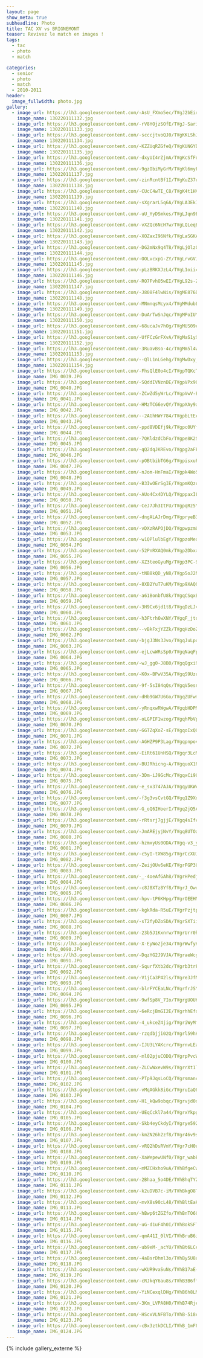 ```yaml
---
layout: page
show_meta: true
subheadline: Photo
title: TAC XV vs BRIGNEMONT
teaser: Revivez le match en images !
tags:
  - tac
  - photo
  - match

categories:
  - senior
  - photo
  - match
  - 2010-2011
header:
  image_fullwidth: photo.jpg
gallery:
  - image_url: https://lh3.googleusercontent.com/-AsU_FXmo5ec/TVgJ2bEirDI/AAAAAAAABsw/3S4Nq3sdShQ2tsperjAVhXQWV7KxSLGKACHM
    image_name: 130220111132.jpg
  - image_url: https://lh3.googleusercontent.com/-rV8YOjzSOfE/TVgJ-SariSI/AAAAAAAABsw/ic3FY4FlFos-h4MrEX2oEsKR7bG0A0W1gCHM
    image_name: 130220111133.jpg
  - image_url: https://lh3.googleusercontent.com/-scccjtvoQJ0/TVgKKLShJfI/AAAAAAAABsw/r5bNbF2Uk4wzAdIEszS-9JhHQVpsh9XtACHM
    image_name: 130220111134.jpg
  - image_url: https://lh3.googleusercontent.com/-KZZUqRZGfeQ/TVgKUNGYDZI/AAAAAAAABsw/jgV0W7qx8Z4s6MjMQAlqZm1T7Qcp6yEZACHM
    image_name: 130220111135.jpg
  - image_url: https://lh3.googleusercontent.com/-dxyUI4rZjmA/TVgKcSfFd9I/AAAAAAAABsw/gGz5ZV7dsvcZwRZm5b-94x7no9WWaRrEgCHM
    image_name: 130220111136.jpg
  - image_url: https://lh3.googleusercontent.com/-9gzObiMyGrM/TVgKl6myFFI/AAAAAAAABsw/pmp_xVTYHXYhOXHJsGIyxF0M2Lrb4QRBQCHM
    image_name: 130220111137.jpg
  - image_url: https://lh3.googleusercontent.com/-zinRcntBf1I/TVgKuZ37uCI/AAAAAAAABsw/F66pbQl72Tcm_ABZ0__4TVciQASRugQwwCHM
    image_name: 130220111138.jpg
  - image_url: https://lh3.googleusercontent.com/-CUcC4wTI_C8/TVgK4t1HVzI/AAAAAAAABsw/LMALp69RZKkqr1YLZl1SrUDshWAaF_wrgCHM
    image_name: 130220111139.jpg
  - image_url: https://lh3.googleusercontent.com/-sXgrarL5q6A/TVgLA3EkI2I/AAAAAAAABsw/fe4si95mVo8vJO6Ge03TGGgbv8sQuC7hACHM
    image_name: 130220111140.jpg
  - image_url: https://lh3.googleusercontent.com/-uU_YyDSmkes/TVgLJqn9EFI/AAAAAAAABsw/VrK2VV2uklUurl7Im33IHdeV7pIH0HcFQCHM
    image_name: 130220111141.jpg
  - image_url: https://lh3.googleusercontent.com/-vXZQc6NcH7w/TVgLQLeqBuI/AAAAAAAABsw/rTK5rFbeSRA04vStEjtE6mQVhwSLtTYWgCHM
    image_name: 130220111142.jpg
  - image_url: https://lh3.googleusercontent.com/-XOZaxI96Nfk/TVgLaSGKAPI/AAAAAAAABsw/TdPlT7zr4SAsxYL0v_uKndV38Ti3cX8tACHM
    image_name: 130220111143.jpg
  - image_url: https://lh3.googleusercontent.com/-DG2mNx9q4T8/TVgLjOlzQXI/AAAAAAAABsw/gAip2Q-gvvYgPEecjDSOAQ2JkULHlRu5ACHM
    image_name: 130220111144.jpg
  - image_url: https://lh3.googleusercontent.com/-OOLvcxpG-ZY/TVgLrvGVJHI/AAAAAAAABsw/Stp1QEtZ_dAOKC7KbRQUIX4GRDnVtvUhQCHM
    image_name: 130220111145.jpg
  - image_url: https://lh3.googleusercontent.com/-pLzBRKXJzL4/TVgL1oiic8I/AAAAAAAABsw/2BbobL7IjLcrPRhy1OeS9UjZ5e8P9siZQCHM
    image_name: 130220111146.jpg
  - image_url: https://lh3.googleusercontent.com/-RO7FvhO5wEI/TVgL92s-ZTI/AAAAAAAABsw/FMc_KPODCRQY9Ahycx7ZzeOBDxWwl9fJACHM
    image_name: 130220111147.jpg
  - image_url: https://lh3.googleusercontent.com/-J808F4lwNis/TVgME876D4I/AAAAAAAABsw/4Rl5y1JMvwAiSS3n6U3zGM0XNouR3tLHwCHM
    image_name: 130220111148.jpg
  - image_url: https://lh3.googleusercontent.com/-MNmnqsMcyx4/TVgMMdubLmI/AAAAAAAABsw/OWtPjxmaYO0i6QRXyYHAroonk89QatYPgCHM
    image_name: 130220111149.jpg
  - image_url: https://lh3.googleusercontent.com/-DuArTwSnJqc/TVgMPoIUYGI/AAAAAAAABsw/UxIhS9uIThEHAGOvETFCrJUZ1fg5U0hQgCHM
    image_name: 130220111150.jpg
  - image_url: https://lh3.googleusercontent.com/-68ucaJv7hOg/TVgMUS09eXI/AAAAAAAABsw/WGazmLZIVcYecTQcxNcja1MqeKQvKZNjQCHM
    image_name: 130220111151.jpg
  - image_url: https://lh3.googleusercontent.com/-UfFCzGrFXvA/TVgMaS1yXjI/AAAAAAAABsw/P3dRsX-X6oozLXKpgPNiWgGWNvkmDEbAgCHM
    image_name: 130220111152.jpg
  - image_url: https://lh3.googleusercontent.com/-3RuavBso-4c/TVgMm5l4w-I/AAAAAAAABsw/tGVnDu3YZZMObUgpNa3scMTPPJvYOTJyQCHM
    image_name: 130220111153.jpg
  - image_url: https://lh3.googleusercontent.com/--QlL1nLGehg/TVgMwDxy__I/AAAAAAAABsw/14YR5Qo9SIYDu6IyAfmGmrTi4ZhznSXywCHM
    image_name: 130220111154.jpg
  - image_url: https://lh3.googleusercontent.com/-FhsQlE0o4cI/TVgpTQKcTOI/AAAAAAAABtU/5m50OpjurVgJg-Tu_TSOEH2UfDa9XpaBACHM
    image_name: IMG_0039.JPG
  - image_url: https://lh3.googleusercontent.com/-SQddIVNznDE/TVgpVPx9QLI/AAAAAAAABtY/EGw5f8fYTAcAqHy4Yc2f_aZI7URLTnvcACHM
    image_name: IMG_0040.JPG
  - image_url: https://lh3.googleusercontent.com/-ZCwZd5yWrLc/TVgpVwV-EHI/AAAAAAAABtc/bJQhkyvY8AoO_UNp2SFk68vcj4yrUNCIgCHM
    image_name: IMG_0041.JPG
  - image_url: https://lh3.googleusercontent.com/-HMzTCG6evQY/TVgpXAy9aHI/AAAAAAAABtg/ctW6kdoeR9YbfZ-TibHBXAEr-cGyVi9RgCHM
    image_name: IMG_0042.JPG
  - image_url: https://lh3.googleusercontent.com/--2AGhHWr784/TVgpbLtEcfI/AAAAAAAABtk/ujptdcKAeOgOWmxDrPzgRGnlWh7-eDfmwCHM
    image_name: IMG_0043.JPG
  - image_url: https://lh3.googleusercontent.com/-ppd8VDEfj9k/TVgpc0UYfnI/AAAAAAAABto/zcXt1y3y53g9vwF_bt58h8GBr4ZruK7ZgCHM
    image_name: IMG_0044.JPG
  - image_url: https://lh3.googleusercontent.com/-7QKldzdCbFo/TVgpe8K2SzI/AAAAAAAABts/BngVRVVrbg8BIBmjLmmMlLoA7q-sKIYiACHM
    image_name: IMG_0045.JPG
  - image_url: https://lh3.googleusercontent.com/-qQ2dqJKREvo/TVgpg2aFEnI/AAAAAAAABtw/XcUD62-T1HsADWjB9i7R6yGskgdqviPUACHM
    image_name: IMG_0046.JPG
  - image_url: https://lh3.googleusercontent.com/-pOBtbibTG6g/TVgpisxuPcI/AAAAAAAABt0/T4omSCC0tf0Ua8zHdCP3be5LEvGhUZHtQCHM
    image_name: IMG_0047.JPG
  - image_url: https://lh3.googleusercontent.com/-nJom-HnFmaI/TVgpk4WoSdI/AAAAAAAABt4/0lsmNqpgcfI3LYJ8Hf2XSu679OLHK0OuACHM
    image_name: IMG_0048.JPG
  - image_url: https://lh3.googleusercontent.com/-B3IwOErSgIE/TVgpmKQzuHI/AAAAAAAABt8/nY21GuaGSJYFP7AcnB_b50tp-ANikJt1QCHM
    image_name: IMG_0049.JPG
  - image_url: https://lh3.googleusercontent.com/-AUo4Cx4DYLQ/TVgppaxILaI/AAAAAAAABuA/NzseOEgAqTYgUg81UZamr2veFkNZAb5dgCHM
    image_name: IMG_0050.JPG
  - image_url: https://lh3.googleusercontent.com/-CeJ7Jh3ItFU/TVgpqRz5YgI/AAAAAAAABuE/6TvGmhNEe-sWOEgLeCZ6Z4jshMgBtIXJQCHM
    image_name: IMG_0051.JPG
  - image_url: https://lh3.googleusercontent.com/-dngALAJrDmg/TVgpryeB3VI/AAAAAAAABuI/LUs1GPNHeyYsdQanaONCWtp0AJmUTF8IACHM
    image_name: IMG_0052.JPG
  - image_url: https://lh3.googleusercontent.com/-vDXzRAPOjDQ/TVgpwpzmUNI/AAAAAAAABuM/nIyu1ZLYr9MHV_31OhS-DsXmG5V4uimjgCHM
    image_name: IMG_0053.JPG
  - image_url: https://lh3.googleusercontent.com/-w1QPlulbEgY/TVgpzoMeaRI/AAAAAAAABuQ/HdKOvVEQ9RMxBBEnI4ipVcBzDU5q4TqqwCHM
    image_name: IMG_0054.JPG
  - image_url: https://lh3.googleusercontent.com/-52PnRXAQ0mk/TVgp2DbxxTI/AAAAAAAABuU/Olf06qFgulINpOzUBM4NmZnEP8X986TLgCHM
    image_name: IMG_0055.JPG
  - image_url: https://lh3.googleusercontent.com/-XZ3teoGyuMg/TVgp3PC-9pI/AAAAAAAABuY/zggSBh_eHzY_F4gvGObPFKTcS82wKyzdgCHM
    image_name: IMG_0056.JPG
  - image_url: https://lh3.googleusercontent.com/-tNB8kQD_yN8/TVgp5oJ2N5I/AAAAAAAABuc/7cuGd-jI6ksNgkEp0RjZNCsR_Zjeg2tDgCHM
    image_name: IMG_0057.JPG
  - image_url: https://lh3.googleusercontent.com/-8XB2YuT7uKM/TVgp9XAQOwI/AAAAAAAABug/qgLcyc0Fz40E6edG8GSq-ziIM5TVOM5-gCHM
    image_name: IMG_0058.JPG
  - image_url: https://lh3.googleusercontent.com/-a61BonbfU8k/TVgqCSqxB3I/AAAAAAAABuk/ueL8_HOMTiA3KlRdDLxEWfV_7EpxLAx7QCHM
    image_name: IMG_0059.JPG
  - image_url: https://lh3.googleusercontent.com/-3H9Cx6jd1t8/TVgqDzLJvxI/AAAAAAAABuo/KAEtgM5nulcPi0MvhQ1yq78YP5rBWtotQCHM
    image_name: IMG_0060.JPG
  - image_url: https://lh3.googleusercontent.com/-h3Ftrh6wXNY/TVgqF_jtq5I/AAAAAAAABus/FGjvUlofhS05HA-wblEAbVQsbJL-PzunwCHM
    image_name: IMG_0061.JPG
  - image_url: https://lh3.googleusercontent.com/--vBkFxjYZZk/TVgqHzDoZ4I/AAAAAAAABuw/lvXtPQ70w4wF_lzwFSQJsGIXFpNopnrmACHM
    image_name: IMG_0062.JPG
  - image_url: https://lh3.googleusercontent.com/-bjgJ3Ns3Jvo/TVgqJuLpqgI/AAAAAAAABu0/XLiNiQ5nyfURCNkZMUZmM8Z-4MN7GSVYgCHM
    image_name: IMG_0063.JPG
  - image_url: https://lh3.googleusercontent.com/-ejLcwWRsSp0/TVgqNaqFpKI/AAAAAAAABu4/llBIdVsNQT8jAL-5j0mrScOfKvCLpVY3gCHM
    image_name: IMG_0064.JPG
  - image_url: https://lh3.googleusercontent.com/-wJ_gg0-J8B0/TVgqQgxi9_I/AAAAAAAABu8/_ZG_urlCyf4XHw5uAlzxj3G5f6tkKRExACHM
    image_name: IMG_0065.JPG
  - image_url: https://lh3.googleusercontent.com/-K0x-BPwV35A/TVgqS9UzumI/AAAAAAAABvA/gTVSjjyOm0ULPGm78YJGN_oCY2Cuo269QCHM
    image_name: IMG_0066.JPG
  - image_url: https://lh3.googleusercontent.com/-9f-5sI84qQs/TVgqV5esnFI/AAAAAAAABvE/nK-0ZIc2q645YIsoZ-6WAYXts2WbPqOgQCHM
    image_name: IMG_0067.JPG
  - image_url: https://lh3.googleusercontent.com/-dHb9GW7U6Go/TVgqZUFwmaI/AAAAAAAABvI/PvQv-rQ9RmsyvoUItMp7CHsZaILLSZOOACHM
    image_name: IMG_0068.JPG
  - image_url: https://lh3.googleusercontent.com/-yRnqxwRWgwA/TVgqbHDPMJI/AAAAAAAABvM/V2q9uh9o-KMLNgDdipLgvQgD9iqoFIFjgCHM
    image_name: IMG_0069.JPG
  - image_url: https://lh3.googleusercontent.com/-oLGPIF1wzog/TVgqhPbVpPI/AAAAAAAABvQ/Hw00YlUmN0sbzQomlZC8seGJw9WogVJHwCHM
    image_name: IMG_0070.JPG
  - image_url: https://lh3.googleusercontent.com/-GGTZqXoZ-sE/TVgqoIxQUeI/AAAAAAAABvU/BOiY1WuoIpwsfH33nrORQl3zUHZKktXWgCHM
    image_name: IMG_0071.JPG
  - image_url: https://lh3.googleusercontent.com/-AGHZP9P3Lag/TVgqpnpovrI/AAAAAAAABvY/ghWc2qh6frIw2nZH4zG_Gqe6_piyaRztACHM
    image_name: IMG_0072.JPG
  - image_url: https://lh3.googleusercontent.com/-EiRt61UnHSQ/TVgqr3LcMUI/AAAAAAAABvc/yQ15VowH1nsECbk0vxZP7hTjGMs_leJLwCHM
    image_name: IMG_0073.JPG
  - image_url: https://lh3.googleusercontent.com/-BUJRhicng-A/TVgquoX1R3I/AAAAAAAABvg/6Rg4zYU7UVo689IVM6YmR9o5J4ZZ8wcfACHM
    image_name: IMG_0074.JPG
  - image_url: https://lh3.googleusercontent.com/-3Dm-iJ9GcMc/TVgqxCi9URI/AAAAAAAABvk/zR6kMWwPQqM_QEmtelxA_fskc5Cu7iTvwCHM
    image_name: IMG_0075.JPG
  - image_url: https://lh3.googleusercontent.com/-e_sx3747AJA/TVgqyUKWcyI/AAAAAAAABvo/CZEMohED-GwB5H6ULy3FKmk2a3X4U9j2ACHM
    image_name: IMG_0076.JPG
  - image_url: https://lh3.googleusercontent.com/-f3g3vsCvtGQ/TVgq1Z9XdqI/AAAAAAAABvs/l9bUR1IK1TMd8ff3hFRaHH0NbUEYM5t3ACHM
    image_name: IMG_0077.JPG
  - image_url: https://lh3.googleusercontent.com/-G_oQ6IHoerI/TVgq2jQ5AuI/AAAAAAAABvw/DbwvmKf4VhA2wxvxrhT3ganIoQ5cZHlXwCHM
    image_name: IMG_0078.JPG
  - image_url: https://lh3.googleusercontent.com/-rRtsrj7gjjE/TVgq4sIfcEI/AAAAAAAABv0/kyJsvluLyDkTW15MvnYECy3AFtx8Vb6dwCHM
    image_name: IMG_0079.JPG
  - image_url: https://lh3.googleusercontent.com/-JmAREjyjNvY/TVgq8UTOaJI/AAAAAAAABv4/CTmpi-3Fo6kyhFgJn2FAQv4204PRh-6xwCHM
    image_name: IMG_0080.JPG
  - image_url: https://lh3.googleusercontent.com/-hzmxyUs0ODA/TVgq-v3_y0I/AAAAAAAABv8/OzaZ35Gah0IJVJxWKOA8ZwQQEZyhaaN_ACHM
    image_name: IMG_0081.JPG
  - image_url: https://lh3.googleusercontent.com/-c5yI-tXW85g/TVgrCcXUJOI/AAAAAAAABwA/vwbYWAi5v0UgR26DXWpQ81v8p-GW1LDqwCHM
    image_name: IMG_0082.JPG
  - image_url: https://lh3.googleusercontent.com/-ZeijOUv6eKE/TVgrFGP3UkI/AAAAAAAABwI/9H0o1yr_0hUzjcy2RF034HqSvcv1x686wCHM
    image_name: IMG_0083.JPG
  - image_url: https://lh3.googleusercontent.com/-_-4oeAfGAh8/TVgrHPedjYI/AAAAAAAABwM/yHVHsWH5vFYRgF7WIzFLKnP2pyIjdVeMwCHM
    image_name: IMG_0084.JPG
  - image_url: https://lh3.googleusercontent.com/-c8J8XTz8Yf8/TVgrJ_OwrrI/AAAAAAAABwQ/_cpU-_5NHxgwnm7VWTFww8P4Jeede2q3gCHM
    image_name: IMG_0085.JPG
  - image_url: https://lh3.googleusercontent.com/-hpv-tP6KHpg/TVgrOEEHMwI/AAAAAAAABwU/aDB_gJT4MMceO8MWUfa_6jfDxyra3fvZwCHM
    image_name: IMG_0086.JPG
  - image_url: https://lh3.googleusercontent.com/-kgkRda-R5uE/TVgrPzjtp6I/AAAAAAAABwY/sUG3JXlWWOoN7fRrNHnDFEHxZkc9IIk9ACHM
    image_name: IMG_0087.JPG
  - image_url: https://lh3.googleusercontent.com/-sT2fyDZoSDA/TVgrSXTiiNI/AAAAAAAABwc/RB7VuU2cprguXDUywf1BNFs1VgLwEajYQCHM
    image_name: IMG_0088.JPG
  - image_url: https://lh3.googleusercontent.com/-23b5J1Kxnrw/TVgrUrr0hOI/AAAAAAAABwg/V4_O7T0UH-4WwQsK1hwVn_4Y-zQk9AcCgCHM
    image_name: IMG_0089.JPG
  - image_url: https://lh3.googleusercontent.com/-X-EyWo2je34/TVgrWwfyHNI/AAAAAAAABwk/92pUOZoSY_QvkfW6G4e7WT10MRJo_YvXgCHM
    image_name: IMG_0090.JPG
  - image_url: https://lh3.googleusercontent.com/-DqzYG2J9VJA/TVgraeWcgLI/AAAAAAAABwo/cz0Qz6758GMGRoztD8hIDRQJpih0EPhSACHM
    image_name: IMG_0091.JPG
  - image_url: https://lh3.googleusercontent.com/-SqurfXtb2dc/TVgrb3trFCI/AAAAAAAABws/vB4Eic2Lf6sI9RgLPwaIjd8hoh_kL1-HgCHM
    image_name: IMG_0092.JPG
  - image_url: https://lh3.googleusercontent.com/-V1jCa3P42ls/TVgre3JfMoI/AAAAAAAABww/OFHyl1x1tScVGxvQ19hj9Qh7goMQpjvlgCHM
    image_name: IMG_0093.JPG
  - image_url: https://lh3.googleusercontent.com/-blrFYCEaLNc/TVgrfrJSYRI/AAAAAAAABw0/J65Swz0J3KgT2LR1CLHqbRUpewEUPE8lQCHM
    image_name: IMG_0094.JPG
  - image_url: https://lh3.googleusercontent.com/-9wfSp8V_7Io/TVgrgUOUKYI/AAAAAAAABw4/dhrdrd4dYiIVPp107Bi2FDuEMLvxZ72sQCHM
    image_name: IMG_0095.JPG
  - image_url: https://lh3.googleusercontent.com/-6eRcjBmGI2E/TVgrhhEfdJI/AAAAAAAABw8/jMe6BaRh8WY5dUZeL8dw4alk3cmCsIlMwCHM
    image_name: IMG_0096.JPG
  - image_url: https://lh3.googleusercontent.com/-4_ukceZ4jig/TVgriWyMfII/AAAAAAAABxA/3BG3NxzD40MgE0qxz8bP3uhcHadT-IfPwCHM
    image_name: IMG_0097.JPG
  - image_url: https://lh3.googleusercontent.com/-rzqdbjji02Q/TVgrl59hH-I/AAAAAAAABxI/R66_8cGooJ4NdAwfKpmEgIomURyY1u57wCHM
    image_name: IMG_0098.JPG
  - image_url: https://lh3.googleusercontent.com/-IJU3LYAKcrc/TVgrnvLEaoI/AAAAAAAABxM/BuaGoNxblIYQrlcHXQ0QyXvRRaegb3t_QCHM
    image_name: IMG_0099.JPG
  - image_url: https://lh3.googleusercontent.com/-ml02pjuCODQ/TVgrpPvcWEI/AAAAAAAABxQ/MBvUBuw5X4Y-0yw0i_L7WJc3cHx0Qs7JgCHM
    image_name: IMG_0100.JPG
  - image_url: https://lh3.googleusercontent.com/-ZLCwWxevW9s/TVgrrXt1TCI/AAAAAAAABxU/b9mAaOiIPKMghU5RHj5KHN4Z3DqrCM2pwCHM
    image_name: IMG_0101.JPG
  - image_url: https://lh3.googleusercontent.com/-PTp9JqsLoCQ/TVgrsmancfI/AAAAAAAABxY/Bb15MntBBjkOkCjuj1csbyOgit3tiuDZwCHM
    image_name: IMG_0102.JPG
  - image_url: https://lh3.googleusercontent.com/-vMqAGkk8iGc/TVgruIaQ8FI/AAAAAAAABxc/9bnEGCr34HsxV56c1DMQbCvUXkiHJd7FwCHM
    image_name: IMG_0103.JPG
  - image_url: https://lh3.googleusercontent.com/-H1_kQw9obqc/TVgrvjd0dbI/AAAAAAAABxg/j4UMg7NPD2w9R3jQfh0RwjBn0VKPgbB7gCHM
    image_name: IMG_0104.JPG
  - image_url: https://lh3.googleusercontent.com/-UEqCckl7a44/TVgrxYkpgYI/AAAAAAAABxk/CEx0xoysBJkeP6rogLIpERhYm1QINO1LgCHM
    image_name: IMG_0105.JPG
  - image_url: https://lh3.googleusercontent.com/-Skb4eyCkdyI/TVgrye592wI/AAAAAAAABxo/5NkX_HbMwBAD4mboN3j5WUWKA3ilWxB8ACHM
    image_name: IMG_0106.JPG
  - image_url: https://lh3.googleusercontent.com/-kmZN26h2zf8/TVgr46v9siI/AAAAAAAABxs/0IYARRfXlakYO8K2BL7Ni4HRQpcYyU-qgCHM
    image_name: IMG_0107.JPG
  - image_url: https://lh3.googleusercontent.com/-vRQ2hDsRVmY/TVgr7cH0u-I/AAAAAAAABxw/C1UCwyKWSSQMZTwC_yDNkpLndUki8po2wCHM
    image_name: IMG_0108.JPG
  - image_url: https://lh3.googleusercontent.com/-XaWepewUNf0/TVgr_wabEzI/AAAAAAAABx0/_g7oTB5HkPYx09A0GHqdUi_5QzTSuhrJQCHM
    image_name: IMG_0109.JPG
  - image_url: https://lh3.googleusercontent.com/-mMZCHxho9uA/TVhBfgeCwkI/AAAAAAAAByM/Jo951u6AZUok92sU3uQEhdgJNmULfRNSgCHM
    image_name: IMG_0110.JPG
  - image_url: https://lh3.googleusercontent.com/-2Bhaa_5o4DE/TVhBhqTYZdI/AAAAAAAAByQ/hZOM3olKI9AUcSoM05QOCgHQsQWwMFoYgCHM
    image_name: IMG_0111.JPG
  - image_url: https://lh3.googleusercontent.com/-k2uDVB7c-iM/TVhBkgO8TjI/AAAAAAAAByU/CoLw5irIxqwDGCdEr8RthCcI20gqKNf5ACHM
    image_name: IMG_0112.JPG
  - image_url: https://lh3.googleusercontent.com/-mvX8s90cL48/TVhBltEaK6I/AAAAAAAAByY/3zMg5kS4gv0fm_fIt-VOojIrDYOoh9bAQCHM
    image_name: IMG_0113.JPG
  - image_url: https://lh3.googleusercontent.com/-hBwp6tZGZfo/TVhBnTO6UMI/AAAAAAAAByc/9BKCrtzmdkITH-L0ZcAuC5WxbT_g79nVQCHM
    image_name: IMG_0114.JPG
  - image_url: https://lh3.googleusercontent.com/-uG-d1uF4h0I/TVhBokSFT4I/AAAAAAAAByg/FJ96W2_I_94OiSHG4Ly6IaYM0YHXK1HCwCHM
    image_name: IMG_0115.JPG
  - image_url: https://lh3.googleusercontent.com/-qmA41I_0lVI/TVhBruB6iCI/AAAAAAAAByk/JfzvNGlHRWMEEsYwWukR8IHQQnaQmdawwCHM
    image_name: IMG_0116.JPG
  - image_url: https://lh3.googleusercontent.com/-ub9eM-_acYU/TVhBt6LCepI/AAAAAAAAByo/923kJ3jsB-Yt83SWUe5jbQpWkg48qfePgCHM
    image_name: IMG_0117.JPG
  - image_url: https://lh3.googleusercontent.com/-4aBsrDhml3o/TVhBy5U8arI/AAAAAAAABys/Zm1voChcycs-uq4-QqxBTCd77by0bq3eQCHM
    image_name: IMG_0118.JPG
  - image_url: https://lh3.googleusercontent.com/-wKUR9vaSuNs/TVhB17aE-PI/AAAAAAAAByw/ESFjSSZvBZcaFD9Tc7HiHLz45YGxL87lgCHM
    image_name: IMG_0119.JPG
  - image_url: https://lh3.googleusercontent.com/-cRJkqY6au8s/TVhB3B6ffTI/AAAAAAAABy0/UcWs90pkXDcA22DHv1cj9JlNTGYcJesNwCHM
    image_name: IMG_0120.JPG
  - image_url: https://lh3.googleusercontent.com/-YiNCexqlDHg/TVhB6h8LM4I/AAAAAAAABy4/s5Dy6l1FPuEmi1NSbhKGaSZodf7Cg8kIwCHM
    image_name: IMG_0121.JPG
  - image_url: https://lh3.googleusercontent.com/-3Km_LVPA8H0/TVhB74RjexI/AAAAAAAABy8/s2FmR35LxAwM3JJ3ivZLcOTQ-cMTGopMwCHM
    image_name: IMG_0122.JPG
  - image_url: https://lh3.googleusercontent.com/-HScxVLNFBTo/TVhB-5i8cHI/AAAAAAAABzA/9tX5EPBZkn4yhiuIZqfcD4X86HHauFDRgCHM
    image_name: IMG_0123.JPG
  - image_url: https://lh3.googleusercontent.com/-cBx3ztkDCLI/TVhB_1mF86I/AAAAAAAABzE/PkcEc1pQIYgMOq5NUTBO6ez3fGvMjXj3ACHM
    image_name: IMG_0124.JPG
---
```

{% include gallery_externe %}
